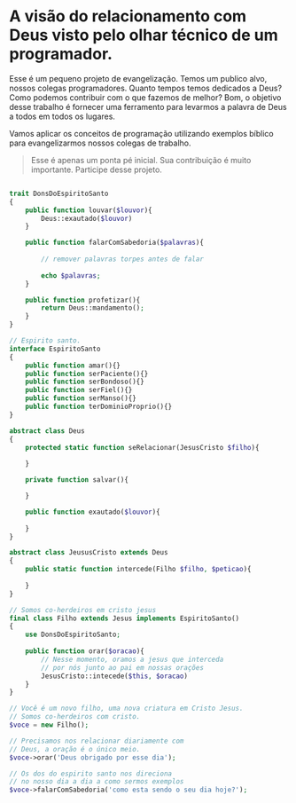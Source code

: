 # A visão do relacionamento com Deus visto pelo olhar técnico de um programador.

Esse é um pequeno projeto de evangelização. Temos um publico alvo, nossos colegas programadores. Quanto tempos temos dedicados a Deus? Como podemos contribuir com o que fazemos de melhor? Bom, o objetivo desse trabalho é fornecer uma ferramento para levarmos a palavra de Deus  a todos em todos os lugares.

Vamos aplicar os conceitos de programação utilizando exemplos bíblico para evangelizarmos nossos colegas de trabalho.

> Esse é apenas um ponta pé inicial. Sua contribuição é muito importante. Participe desse projeto.



```php

trait DonsDoEspiritoSanto 
{
	public function louvar($louvor){
		Deus::exautado($louvor)
	}

	public function falarComSabedoria($palavras){
		
		// remover palavras torpes antes de falar 
		
		echo $palavras;
	}

	public function profetizar(){
		return Deus::mandamento();
	}
}
```

```php
// Espirito santo.
interface EspiritoSanto 
{
	public function amar(){}
	public function serPaciente(){}
	public function serBondoso(){}
	public function serFiel(){}
	public function serManso(){}
	public function terDominioProprio(){}
}
```

```php
abstract class Deus 
{
    protected static function seRelacionar(JesusCristo $filho){
		
	}

	private function salvar(){

	}

	public function exautado($louvor){
		
	}
}
```

```php
abstract class JeususCristo extends Deus
{
    public static function intercede(Filho $filho, $peticao){
		
	}
}
```

```php
// Somos co-herdeiros em cristo jesus
final class Filho extends Jesus implements EspiritoSanto()
{
	use DonsDoEspiritoSanto;
	
    public function orar($oracao){
	    // Nesse momento, oramos a jesus que interceda
	    // por nós junto ao pai em nossas orações
		JesusCristo::intecede($this, $oracao)
	}
}
```

```php
// Você é um novo filho, uma nova criatura em Cristo Jesus.
// Somos co-herdeiros com cristo.
$voce = new Filho(); 

// Precisamos nos relacionar diariamente com 
// Deus, a oração é o único meio.
$voce->orar('Deus obrigado por esse dia');

// Os dos do espirito santo nos direciona
// no nosso dia a dia a como sermos exemplos 
$voce->falarComSabedoria('como esta sendo o seu dia hoje?');
```
